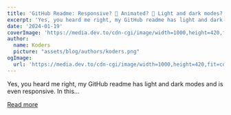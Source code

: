 ```yaml
---
title: 'GitHub Readme: Responsive? 🤔 Animated? 🤯 Light and dark modes? 😱 You bet! 💪🏼'
excerpt: 'Yes, you heard me right, my GitHub readme has light and dark modes and is even responsive. In this...'
date: '2024-01-19'
coverImage: 'https://media.dev.to/cdn-cgi/image/width=1000,height=420,fit=cover,gravity=auto,format=auto/https%3A%2F%2Fdev-to-uploads.s3.amazonaws.com%2Fuploads%2Farticles%2F9w0y3iaz3ijy57nhhx4j.jpg'
author:
  name: Koders
  picture: "assets/blog/authors/koders.png"
ogImage:
  url: 'https://media.dev.to/cdn-cgi/image/width=1000,height=420,fit=cover,gravity=auto,format=auto/https%3A%2F%2Fdev-to-uploads.s3.amazonaws.com%2Fuploads%2Farticles%2F9w0y3iaz3ijy57nhhx4j.jpg'
---
```


Yes, you heard me right, my GitHub readme has light and dark modes and is even responsive. In this...

[Read more](https://dev.to/grahamthedev/take-your-github-readme-to-the-next-level-responsive-and-light-and-dark-modes--3kpc)
